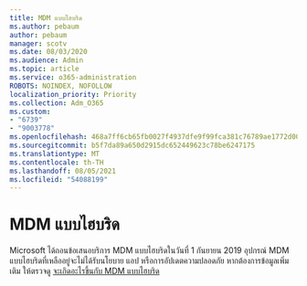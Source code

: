 ```yaml
---
title: MDM แบบไฮบริด
ms.author: pebaum
author: pebaum
manager: scotv
ms.date: 08/03/2020
ms.audience: Admin
ms.topic: article
ms.service: o365-administration
ROBOTS: NOINDEX, NOFOLLOW
localization_priority: Priority
ms.collection: Adm_O365
ms.custom:
- "6739"
- "9003778"
ms.openlocfilehash: 468a7ff6cb65fb0027f4937dfe9f99fca381c76789ae1772d0054c8a02d68db9
ms.sourcegitcommit: b5f7da89a650d2915dc652449623c78be6247175
ms.translationtype: MT
ms.contentlocale: th-TH
ms.lasthandoff: 08/05/2021
ms.locfileid: "54088199"
---
```

# <a name="hybrid-mdm"></a>MDM แบบไฮบริด

Microsoft ได้ถอนข้อเสนอบริการ MDM แบบไฮบริดในวันที่ 1 กันยายน 2019 อุปกรณ์ MDM แบบไฮบริดที่เหลืออยู่จะไม่ได้รับนโยบาย แอป หรือการอัปเดตความปลอดภัย หากต้องการข้อมูลเพิ่มเติม ให้ตรวจดู [จะเกิดอะไรขึ้นกับ MDM แบบไฮบริด](https://docs.microsoft.com/configmgr/mdm/understand/what-happened-to-hybrid)